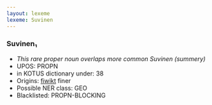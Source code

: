 ```yaml
---
layout: lexeme
lexeme: Suvinen
---
```


###  Suvinen₁

* _This rare proper noun overlaps more common *Suvinen* (summery)_
* UPOS:  PROPN
* in KOTUS dictionary under:  38
* Origins: [fiwikt](https://fi.wiktionary.org/wiki/Suvinen) finer 
* Possible NER class:  GEO
* Blacklisted:  PROPN-BLOCKING

